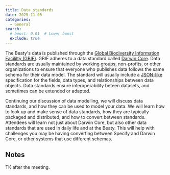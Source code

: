 ```yaml
---
title: Data standards
date: 2025-11-05
categories:
  - General
search:
  # boost: 0.01  # Lower boost
  exclude: true
---
```

The Beaty's data is published through the [Global Biodiversity Information Facililty (GBIF)](https://gbif.org/). GBIF adheres to a data standard called [Darwin Core](https://dwc.tdwg.org/). Data standards are usually maintained by working groups, non-profits, or other organizations to ensure that everyone who publishes data follows the same schema for their data model. The standard will usually include a [JSON-like](https://en.wikipedia.org/wiki/JSON) specification for the fields, data types, and relationships between data objects. Data standards ensure interoperability beteen datasets, and sometimes can be extended or adapted.

Continuing our discussion of data modelling, we will discuss data standards, and how they can be used to model your data. We will learn how to look up and make sense of data standards, how they are typically packaged and distributed, and how to convert between standards. Attendees will learn not just about Darwin Core, but also other data standards that are used in daily life and at the Beaty. This will help with challenges you may be having converting between Specify and Darwin Core, or other systems that use different schemas.

## Notes
TK after the meeting.